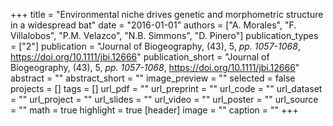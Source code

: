 +++
title = "Environmental niche drives genetic and morphometric structure in a widespread bat"
date = "2016-01-01"
authors = ["A. Morales", "F. Villalobos", "P.M. Velazco", "N.B. Simmons", "D. Pinero"]
publication_types = ["2"]
publication = "Journal of Biogeography, (43), 5, _pp. 1057-1068_, https://doi.org/10.1111/jbi.12666"
publication_short = "Journal of Biogeography, (43), 5, _pp. 1057-1068_, https://doi.org/10.1111/jbi.12666"
abstract = ""
abstract_short = ""
image_preview = ""
selected = false
projects = []
tags = []
url_pdf = ""
url_preprint = ""
url_code = ""
url_dataset = ""
url_project = ""
url_slides = ""
url_video = ""
url_poster = ""
url_source = ""
math = true
highlight = true
[header]
image = ""
caption = ""
+++
